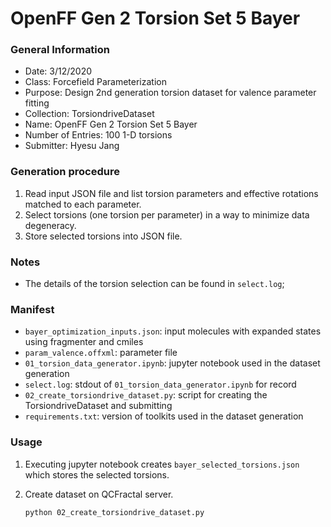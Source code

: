 # OpenFF Gen 2 Torsion Set 5 Bayer

### General Information
 - Date: 3/12/2020
 - Class: Forcefield Parameterization
 - Purpose: Design 2nd generation torsion dataset for valence parameter fitting
 - Collection: TorsiondriveDataset
 - Name: OpenFF Gen 2 Torsion Set 5 Bayer
 - Number of Entries: 100 1-D torsions 
 - Submitter: Hyesu Jang

### Generation procedure

1. Read input JSON file and list torsion parameters and effective rotations matched to each parameter.
2. Select torsions (one torsion per parameter) in a way to minimize data degeneracy.
3. Store selected torsions into JSON file.

### Notes
 - The details of the torsion selection can be found in `select.log`;

### Manifest

 - `bayer_optimization_inputs.json`: input molecules with expanded states using fragmenter and cmiles 
 - `param_valence.offxml`: parameter file 
 - `01_torsion_data_generator.ipynb`: jupyter notebook used in the dataset generation
 - `select.log`: stdout of `01_torsion_data_generator.ipynb` for record
 - `02_create_torsiondrive_dataset.py`: script for creating the TorsiondriveDataset and submitting
 - `requirements.txt`: version of toolkits used in the dataset generation


### Usage

1. Executing jupyter notebook creates `bayer_selected_torsions.json` which stores the selected torsions.

2. Create dataset on QCFractal server.
    ```
    python 02_create_torsiondrive_dataset.py
    ```
